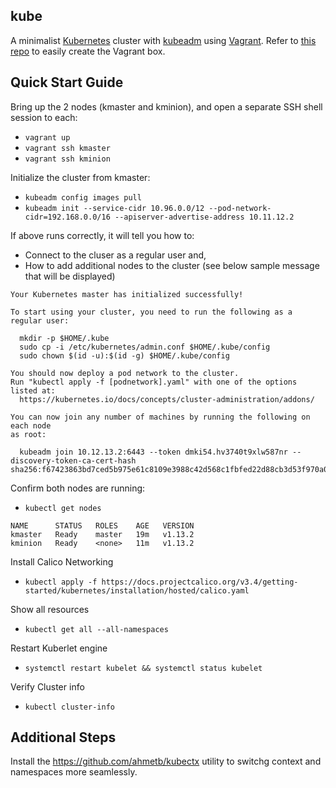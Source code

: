 ## kube
A minimalist [Kubernetes](https://kubernetes.io/) cluster with [kubeadm](https://kubernetes.io/docs/setup/independent/create-cluster-kubeadm/) using [Vagrant](https://www.vagrantup.com/intro/index.html). Refer to [this repo](https://github.com/lencap/images-centos) to easily create the Vagrant box.

## Quick Start Guide
Bring up the 2 nodes (kmaster and kminion), and open a separate SSH shell session to each:
  * `vagrant up`
  * `vagrant ssh kmaster`
  * `vagrant ssh kminion`

Initialize the cluster from kmaster:
  * `kubeadm config images pull`
  * `kubeadm init --service-cidr 10.96.0.0/12 --pod-network-cidr=192.168.0.0/16 --apiserver-advertise-address 10.11.12.2`

If above runs correctly, it will tell you how to:
  * Connect to the cluser as a regular user and,
  * How to add additional nodes to the cluster (see below sample message that will be displayed)

```
Your Kubernetes master has initialized successfully!

To start using your cluster, you need to run the following as a regular user:

  mkdir -p $HOME/.kube
  sudo cp -i /etc/kubernetes/admin.conf $HOME/.kube/config
  sudo chown $(id -u):$(id -g) $HOME/.kube/config

You should now deploy a pod network to the cluster.
Run "kubectl apply -f [podnetwork].yaml" with one of the options listed at:
  https://kubernetes.io/docs/concepts/cluster-administration/addons/

You can now join any number of machines by running the following on each node
as root:

  kubeadm join 10.12.13.2:6443 --token dmki54.hv3740t9xlw587nr --discovery-token-ca-cert-hash sha256:f67423863bd7ced5b975e61c8109e3988c42d568c1fbfed22d88cb3d53f970a0
```

Confirm both nodes are running:
  * `kubectl get nodes`

```
NAME      STATUS   ROLES    AGE   VERSION
kmaster   Ready    master   19m   v1.13.2
kminion   Ready    <none>   11m   v1.13.2
```

Install Calico Networking
  * `kubectl apply -f https://docs.projectcalico.org/v3.4/getting-started/kubernetes/installation/hosted/calico.yaml`

Show all resources
  * `kubectl get all --all-namespaces`

Restart Kuberlet engine
  * `systemctl restart kubelet && systemctl status kubelet`

Verify Cluster info
  * `kubectl cluster-info`

## Additional Steps
Install the https://github.com/ahmetb/kubectx utility to switchg context and namespaces more seamlessly.
